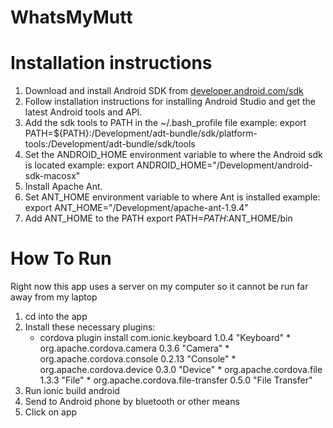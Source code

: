 # WhatsMyMutt
# Installation instructions
1. Download and install Android SDK from [developer.android.com/sdk](developer.android.com/sdk)
2. Follow installation instructions for installing Android Studio and get the latest Android tools and API.
3. Add the sdk tools to PATH in the ~/.bash_profile file
   example: export PATH=${PATH}:/Development/adt-bundle/sdk/platform-tools:/Development/adt-bundle/sdk/tools
4. Set the ANDROID_HOME environment variable to where the Android sdk is located
   example: export ANDROID_HOME="/Development/android-sdk-macosx"
5. Install Apache Ant.
6. Set ANT_HOME environment variable to where Ant is installed
   example: export ANT_HOME="/Development/apache-ant-1.9.4"
7. Add ANT_HOME to the PATH
   export PATH=$PATH:$ANT_HOME/bin

# How To Run
Right now this app uses a server on my computer so it cannot be run far away from my laptop

1. cd into the app
2. Install these necessary plugins:
   * cordova plugin install com.ionic.keyboard 1.0.4 "Keyboard"
            *             org.apache.cordova.camera 0.3.6 "Camera"
            *             org.apache.cordova.console 0.2.13 "Console"
            *             org.apache.cordova.device 0.3.0 "Device"
            *             org.apache.cordova.file 1.3.3 "File"
            *             org.apache.cordova.file-transfer 0.5.0 "File Transfer"
3. Run ionic build android
4. Send to Android phone by bluetooth or other means
5. Click on app
